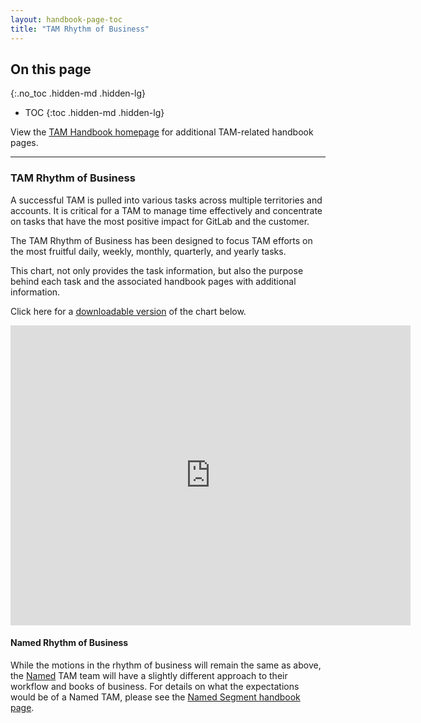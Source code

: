 ```yaml
---
layout: handbook-page-toc
title: "TAM Rhythm of Business"
---
```


## On this page
{:.no_toc .hidden-md .hidden-lg}

- TOC
{:toc .hidden-md .hidden-lg}

View the [TAM Handbook homepage](/handbook/customer-success/tam/) for additional TAM-related handbook pages.

---

### TAM Rhythm of Business 

A successful TAM is pulled into various tasks across multiple territories and accounts. It is critical for a TAM to manage time effectively and concentrate on tasks that have the most positive impact for GitLab and the customer. 

The TAM Rhythm of Business has been designed to focus TAM efforts on the most fruitful daily, weekly, monthly, quarterly, and yearly tasks. 

This chart, not only provides the task information, but also the purpose behind each task and the associated handbook pages with additional information. 

Click here for a [downloadable version](https://lucid.app/documents/view/fd53487f-143b-420f-ae66-9e73f3505ef2) of the chart below. 

<iframe allowfullscreen frameborder="0" style="width:640px; height:480px" src="https://lucid.app/documents/embeddedchart/fd53487f-143b-420f-ae66-9e73f3505ef2" id="LvjclsjZrJBQ"></iframe>

#### Named Rhythm of Business

While the motions in the rhythm of business will remain the same as above, the [Named](/handbook/customer-success/tam/segment/named/) TAM team will have a slightly different approach to their workflow and books of business. For details on what the expectations would be of a Named TAM, please see the [Named Segment handbook page](/handbook/customer-success/tam/named/#rhythm-of-business).
